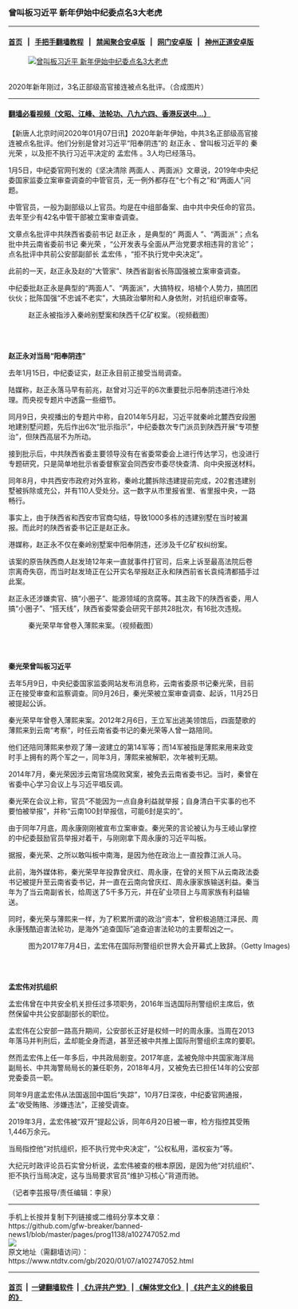 ### 曾叫板习近平 新年伊始中纪委点名3大老虎
------------------------

#### [首页](https://github.com/gfw-breaker/banned-news1/blob/master/README.md) &nbsp;&nbsp;|&nbsp;&nbsp; [手把手翻墙教程](https://github.com/gfw-breaker/guides/wiki) &nbsp;&nbsp;|&nbsp;&nbsp; [禁闻聚合安卓版](https://github.com/gfw-breaker/bn-android) &nbsp;&nbsp;|&nbsp;&nbsp; [网门安卓版](https://github.com/oGate2/oGate) &nbsp;&nbsp;|&nbsp;&nbsp; [神州正道安卓版](https://github.com/SzzdOgate/update) 



<div><div class="featured_image">
 <a href="https://i.ntdtv.com/assets/uploads/2020/01/ec8fa841c3d592db8d0e20c54ba7aaa8.jpg" target="_blank">
  <figure>
   <img alt="曾叫板习近平 新年伊始中纪委点名3大老虎" src="https://i.ntdtv.com/assets/uploads/2020/01/ec8fa841c3d592db8d0e20c54ba7aaa8-800x450.jpg"/>
  </figure><br/>
 </a>
 <span class="caption">
  2020年新年刚过，3名正部级高官接连被点名批评。（合成图片）
 </span>
</div>
</div><hr/>

#### [翻墙必看视频（文昭、江峰、法轮功、八九六四、香港反送中...）](http://167.172.214.107/home.html)

<div><div class="post_content" itemprop="articleBody">
 <p>
  【新唐人北京时间2020年01月07日讯】2020年新年伊始，中共3名正部级高官接连被点名批评。他们分别是曾对习近平“阳奉阴违”的
  <ok href="https://www.ntdtv.com/gb/赵正永.htm">
   赵正永
  </ok>
  、曾叫板习近平的
  <ok href="https://www.ntdtv.com/gb/秦光荣.htm">
   秦光荣
  </ok>
  ，以及拒不执行习近平决定的
  <ok href="https://www.ntdtv.com/gb/孟宏伟.htm">
   孟宏伟
  </ok>
  。3人均已经落马。
 </p>
 <p>
  1月5日，中纪委官网刊发的《坚决清除
  <ok href="https://www.ntdtv.com/gb/两面人.htm">
   两面人
  </ok>
  、两面派》文章说，2019年中央纪委国家监委立案审查调查的中管官员，无一例外都存在“七个有之”和“两面人”问题。
 </p>
 <p>
  中管官员，一般为副部级以上官员。均是在中组部备案、由中共中央任命的官员。去年至少有42名中管干部被立案审查调查。
 </p>
 <p>
  文章点名批评中共陕西省委前书记
  <ok href="https://www.ntdtv.com/gb/赵正永.htm">
   赵正永
  </ok>
  ，是典型的“
  <ok href="https://www.ntdtv.com/gb/两面人.htm">
   两面人
  </ok>
  ”、“两面派”；点名批中共云南省委前书记
  <ok href="https://www.ntdtv.com/gb/秦光荣.htm">
   秦光荣
  </ok>
  ，“公开发表与全面从严治党要求相违背的言论”；点名批评中共前公安部副部长
  <ok href="https://www.ntdtv.com/gb/孟宏伟.htm">
   孟宏伟
  </ok>
  ，“拒不执行党中央决定”。
 </p>
 <p>
  此前的一天，赵正永及赵的“大管家”、陕西省副省长陈国强被立案审查调查。
 </p>
 <p>
  中纪委批赵正永是典型的“两面人”、“两面派”，大搞特权，培植个人势力，搞团团伙伙；批陈国强“不忠诚不老实”，大搞政治攀附和人身依附，对抗组织审查等。
 </p>
 <figure class="wp-caption alignnone" id="attachment_102493717" style="width: 600px">
  <ok href="https://i.ntdtv.com/assets/uploads/2019/01/261bdb9f426af6b4f3c2fbe1785b3763.png">
   <img alt="" class="size-medium wp-image-102493717" src="https://i.ntdtv.com/assets/uploads/2019/01/261bdb9f426af6b4f3c2fbe1785b3763-600x337.png"/>
  </ok>
  <br/><figcaption class="wp-caption-text">
   赵正永被指涉入秦岭别墅案和陕西千亿矿权案。（视频截图）
  </figcaption><br/>
 </figure><br/>
 <p>
  <strong>
   赵正永对当局“阳奉阴违”
  </strong>
 </p>
 <p>
  去年1月15日，中纪委证实，赵正永目前正接受当局调查。
 </p>
 <p>
  陆媒称，赵正永落马早有前兆，赵曾对习近平的6次重要批示阳奉阴违进行冷处理。而央视专题片中透露一些细节。
 </p>
 <p>
  同月9日，央视播出的专题片中称，自2014年5月起，习近平就秦岭北麓西安段圈地建别墅问题，先后作出6次“批示指示”，中纪委数次专门派员到陕西开展“专项整治”，但陕西高层不为所动。
 </p>
 <p>
  接到批示后，中共陕西省委主要领导没有在省委常委会上进行传达学习，也没进行专题研究，只是简单地批示省委督察室会同西安市委尽快查清、向中央报送材料。
 </p>
 <p>
  同年8月，中共西安市政府对外宣称，秦岭北麓拆除违建提前完成，202套违建别墅被拆除或充公，并有110人受处分。这一数字从市里报省里、省里报中央，一路畅行。
 </p>
 <p>
  事实上，由于陕西省和西安市官商勾结，导致1000多栋的违建别墅在当时被漏报。而此时的陕西省委书记正是赵正永。
 </p>
 <p>
  港媒称，赵正永不仅在秦岭别墅案中阳奉阴违，还涉及千亿矿权纠纷案。
 </p>
 <p>
  该案的原告陕西商人赵发琦12年来一直就事件打官司，后来上诉至最高法院后卷宗离奇失窃，而当时赵发琦正在公开实名举报赵正永和陕西前省长袁纯清都插手过此案。
 </p>
 <p>
  赵正永还涉嫌卖官、搞“小圈子”、能源领域的贪腐等。其主政下的陕西省委，用人搞“小圈子”、“搭天线”，陕西省委常委会研究干部共28批次，有16批次违规。
 </p>
 <figure class="wp-caption alignnone" id="attachment_102586436" style="width: 600px">
  <ok href="https://i.ntdtv.com/assets/uploads/2019/05/1-367-1-800x450-1.jpg">
   <img alt="" class="size-medium wp-image-102586436" src="https://i.ntdtv.com/assets/uploads/2019/05/1-367-1-800x450-1-600x338.jpg"/>
  </ok>
  <br/><figcaption class="wp-caption-text">
   秦光荣早年曾卷入薄熙来案。（视频截图）
  </figcaption><br/>
 </figure><br/>
 <p>
  <strong>
   秦光荣曾叫板习近平
  </strong>
 </p>
 <p>
  去年5月9日，中央纪委国家监委网站发布消息称，云南省委原书记秦光荣，目前正在接受审查和监察调查。同9月26日，秦光荣被立案审查调查、起诉，11月25日被提起公诉。
 </p>
 <p>
  秦光荣早年曾卷入薄熙来案。2012年2月6日，王立军出逃美领馆后，四面楚歌的薄熙来到云南“考察”，时任云南省委书记的秦光荣等人曾一路陪同。
 </p>
 <p>
  他们还陪同薄熙来参观了薄一波建立的第14军等；而14军被指是薄熙来用来政变时手上拥有的两个军之一，同年3月，薄熙来被解职，次年被判无期。
 </p>
 <p>
  2014年7月，秦光荣因涉云南官场腐败窝案，被免去云南省委书记。当时，秦曾在省委中心学习会议上与习近平唱反调。
 </p>
 <p>
  秦光荣在会议上称，官员“不能因为一点自身利益就举报；自身清白干实事的也不要怕被举报”，并称“云南100封举报信，可能6封是实的”。
 </p>
 <p>
  由于同年7月底，周永康刚刚被宣布立案审查。秦光荣的言论被认为与王岐山掌控的中纪委鼓励官员举报对着干，与刚刚拿下周永康的习近平叫板。
 </p>
 <p>
  据报，秦光荣、之所以敢叫板中南海，是因为他在政治上一直投靠江派人马。
 </p>
 <p>
  此前，海外媒体称，秦光荣早年投靠曾庆红、周永康，在曾的关照下从云南政法委书记被提升至云南省委书记，并一直在云南向曾庆红、周永康家族输送利益。秦当年为了当云南副省长，给周送了5千多万元，并在矿业项目上与周家族有利益输送。
 </p>
 <p>
  同时，秦光荣与薄熙来一样，为了积累所谓的政治“资本”，曾积极追随江泽民、周永康残酷迫害法轮功，是海外“追查国际”追查迫害法轮功的主要帮凶之一。
 </p>
 <figure class="wp-caption alignnone" id="attachment_102605307" style="width: 600px">
  <ok href="https://i.ntdtv.com/assets/uploads/2019/06/GettyImages-806924826.jpg">
   <img alt="" class="size-medium wp-image-102605307" src="https://i.ntdtv.com/assets/uploads/2019/06/GettyImages-806924826-600x354.jpg"/>
  </ok>
  <br/><figcaption class="wp-caption-text">
   图为2017年7月4日，孟宏伟在国际刑警组织世界大会开幕式上致辞。（Getty Images)
  </figcaption><br/>
 </figure><br/>
 <p>
  <strong>
   孟宏伟对抗组织
  </strong>
 </p>
 <p>
  孟宏伟曾在中共安全机关担任过多项职务，2016年当选国际刑警组织主席后，依然保留中共公安部副部长的职位。
 </p>
 <p>
  孟宏伟在公安部一路高升期间，公安部长正好是权倾一时的周永康。当周在2013年落马并判刑后，孟却能全身而退，甚至还被中共推上国际刑警组织主席的要职。
 </p>
 <p>
  然而孟宏伟上任一年多后，中共政局剧变。2017年底，孟被免除中共国家海洋局副局长、中共海警局局长的兼任职务，2018年4月，又被免去已担任14年的公安部党委委员一职。
 </p>
 <p>
  同年9月底孟宏伟从法国返回中国后“失踪”，10月7日深夜，中纪委官网通报，孟“收受贿赂、涉嫌违法”，正接受调查。
 </p>
 <p>
  2019年3月，孟宏伟被“双开”提起公诉，同年6月20日被一审，检方指控其受贿1,446万余元。
 </p>
 <p>
  当局指控他“对抗组织，拒不执行党中央决定”，“公权私用，滥权妄为”等。
 </p>
 <p>
  大纪元时政评论员石实曾分析说，孟宏伟被查的根本原因，是因为他“对抗组织”、拒不执行当局决定，这与当局要求官员“维护习核心”背道而驰。
 </p>
 <p>
  （记者李芸报导/责任编辑：李泉）
 </p>
 <div class="single_ad">
 </div>
</div>
</div>
<hr/>
手机上长按并复制下列链接或二维码分享本文章：<br/>
https://github.com/gfw-breaker/banned-news1/blob/master/pages/prog1138/a102747052.md <br/>
<a href='https://github.com/gfw-breaker/banned-news1/blob/master/pages/prog1138/a102747052.md'><img src='https://github.com/gfw-breaker/banned-news1/blob/master/pages/prog1138/a102747052.md.png'/></a> <br/>
原文地址（需翻墙访问）：https://www.ntdtv.com/gb/2020/01/07/a102747052.html


------------------------
#### [首页](https://github.com/gfw-breaker/banned-news1/blob/master/README.md) &nbsp;|&nbsp; [一键翻墙软件](https://github.com/gfw-breaker/nogfw/blob/master/README.md) &nbsp;| [《九评共产党》](https://github.com/gfw-breaker/9ping.md/blob/master/README.md#九评之一评共产党是什么) | [《解体党文化》](https://github.com/gfw-breaker/jtdwh.md/blob/master/README.md) | [《共产主义的终极目的》](https://github.com/gfw-breaker/gczydzjmd.md/blob/master/README.md)


<img src='http://gfw-breaker.win/banned-news/pages/prog1138/a102747052.md' width='0px' height='0px'/>